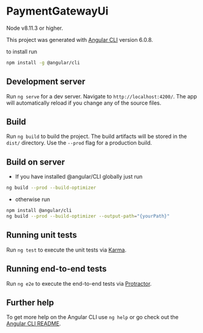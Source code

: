 # PaymentGatewayUi

Node v8.11.3 or higher.

This project was generated with [Angular CLI](https://github.com/angular/angular-cli) version 6.0.8.

to install run

```bash
npm install -g @angular/cli
```

## Development server

Run `ng serve` for a dev server. Navigate to `http://localhost:4200/`. The app will automatically reload if you change any of the source files.

## Build

Run `ng build` to build the project. The build artifacts will be stored in the `dist/` directory. Use the `--prod` flag for a production build.

## Build on server

- If you have installed @angular/CLI globally just run

```bash
ng build --prod --build-optimizer
```

- otherwise run

```bash
npm install @angular/cli
ng build --prod --build-optimizer --output-path="{yourPath}"
```
## Running unit tests

Run `ng test` to execute the unit tests via [Karma](https://karma-runner.github.io).

## Running end-to-end tests

Run `ng e2e` to execute the end-to-end tests via [Protractor](http://www.protractortest.org/).

## Further help

To get more help on the Angular CLI use `ng help` or go check out the [Angular CLI README](https://github.com/angular/angular-cli/blob/master/README.md).
